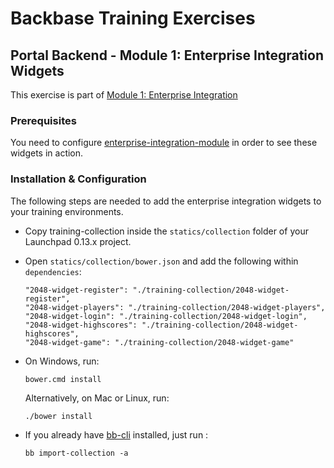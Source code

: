 # Backbase Training Exercises

## Portal Backend - Module 1: Enterprise Integration Widgets

This exercise is part of [Module 1: Enterprise Integration](../../..)

### Prerequisites

You need to configure [enterprise-integration-module](../../../enterprise-integration-module) in order to see these widgets in action.

### Installation & Configuration

The following steps are needed to add the enterprise integration widgets to your training environments.

- Copy training-collection inside the `statics/collection` folder of your Launchpad 0.13.x project.

- Open `statics/collection/bower.json` and add the following within `dependencies`:

  ```
  "2048-widget-register": "./training-collection/2048-widget-register",
  "2048-widget-players": "./training-collection/2048-widget-players",
  "2048-widget-login": "./training-collection/2048-widget-login",
  "2048-widget-highscores": "./training-collection/2048-widget-highscores",
  "2048-widget-game": "./training-collection/2048-widget-game"
  ```

- On Windows, run:

  ```
  bower.cmd install

  ```
  Alternatively, on Mac or Linux, run:

  ```
  ./bower install

  ```

- If you already have [bb-cli](https://my.backbase.com/resources/how-to-guides/bb-cli-the-one-cli-to-rule-them-all/) installed, just run :

  ```
  bb import-collection -a

  ```
